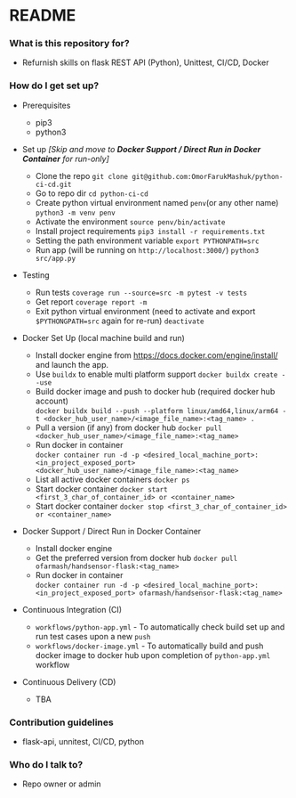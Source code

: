 # README #

### What is this repository for? ###

* Refurnish skills on flask REST API (Python), Unittest, CI/CD, Docker

### How do I get set up? ###

* Prerequisites
  * pip3
  * python3

* Set up *[Skip and move to **Docker Support / Direct Run in Docker Container** for run-only]*
  * Clone the repo
```git clone git@github.com:OmorFarukMashuk/python-ci-cd.git```
  * Go to repo dir
```cd python-ci-cd``` 
  * Create python virtual environment named ```penv```(or any other name) 
```python3 -m venv penv```
  * Activate the environment
```source penv/bin/activate```
  * Install project requirements
```pip3 install -r requirements.txt```
  * Setting the path environment variable
```export PYTHONPATH=src```
  * Run app (will be running on ```http://localhost:3000/```)
```python3 src/app.py```
* Testing
  * Run tests
```coverage run --source=src -m pytest -v tests```
  * Get report
```coverage report -m```
  * Exit python virtual environment (need to activate and export ```$PYTHONGPATH=src``` again for re-run)
```deactivate```
* Docker Set Up (local machine build and run)
  * Install docker engine from https://docs.docker.com/engine/install/ and launch the app.
  * Use ```buildx``` to enable multi platform support ```docker buildx create --use```
  * Build docker image and push to docker hub (required docker hub account)\
    ```docker buildx build --push --platform linux/amd64,linux/arm64 -t <docker_hub_user_name>/<image_file_name>:<tag_name> .```
  * Pull a version (if any) from docker hub ```docker pull <docker_hub_user_name>/<image_file_name>:<tag_name>```
  * Run docker in container \
    ```docker container run -d -p <desired_local_machine_port>:<in_project_exposed_port> <docker_hub_user_name>/<image_file_name>:<tag_name>```
  * List all active docker containers ```docker ps```
  * Start docker container ```docker start <first_3_char_of_container_id> or <container_name>```
  * Start docker container ```docker stop <first_3_char_of_container_id> or <container_name>```
* Docker Support / Direct Run in Docker Container 
  * Install docker engine
  * Get the preferred version from docker hub ```docker pull ofarmash/handsensor-flask:<tag_name>```
  * Run docker in container \
    ```docker container run -d -p <desired_local_machine_port>:<in_project_exposed_port> ofarmash/handsensor-flask:<tag_name>```    
* Continuous Integration (CI)
  * ```workflows/python-app.yml``` - To automatically check build set up and run test cases upon a new ```push```
  * ```workflows/docker-image.yml``` - To automatically build and push docker image to docker hub upon completion of ```python-app.yml``` workflow 
* Continuous Delivery (CD)
  * TBA

### Contribution guidelines ###

* flask-api, unnitest, CI/CD, python

### Who do I talk to? ###

* Repo owner or admin
